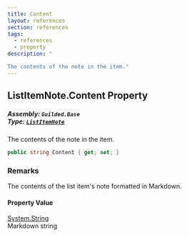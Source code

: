 ```yaml
---
title: Content
layout: references
section: references
tags:
  - references
  - property
description: "

The contents of the note in the item."
---
```


## ListItemNote.Content Property
##### **Assembly:** `Guilded.Base`<br/>**Type:** [`ListItemNote`](ListItemNote 'Guilded.Base.Content.ListItemNote')

The contents of the note in the item.

```csharp
public string Content { get; set; }
```

### Remarks
  
The contents of the list item's note formatted in Markdown.

#### Property Value
[System.String](https://docs.microsoft.com/en-us/dotnet/api/System.String 'System.String')  
Markdown string